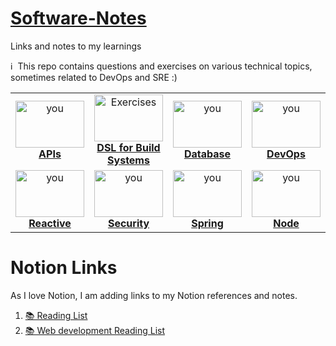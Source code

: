# [Software-Notes](https://github.com/AymanArif/Software-Notes/wiki)
Links and notes to my learnings


:information_source: &nbsp;This repo contains questions and exercises on various technical topics, sometimes related to DevOps and SRE :)

<table>
<center>
    <tr>
    <td align="center"><a href="/APIs/README.md"><img src="https://media.sproutsocial.com/uploads/2015/04/What-is-an-API.png" width="110px;" height="75px;" alt="you"/><br /><b>APIs</b></a></td>
    <td align="center"><a href="/DSL/README.md"><img src="https://miro.medium.com/max/2560/1*CEYFj5R57UFyCXts2nsBqA.png" width="110px;" height="75px;" alt="Exercises"/><br /><b>DSL for Build Systems</b></a></td>
    <td align="center"><a href="/Database/README.md"><img src="https://www.computerhope.com/jargon/d/database.jpg" width="110px;" height="75px;" alt="you"/><br /><b>Database</b></a></td>
    <td align="center"><a href="/DevOps/README.md"><img src="https://bit.ly/3b8YQfg" width="110px;" height="75px;" alt="you"/><br /><b>DevOps</b></a></td>
    <td align="center"><a href="/Golang/README.md"><img src="https://i.ytimg.com/vi/YS4e4q9oBaU/maxresdefault.jpg" width="110px;" height="75px;" alt="you"/><br /><b>Golang</b></a></td>
    <td align="center"><a href="/Microservices/README.md"><img src="https://dzone.com/storage/temp/8625488-screen-shot-2018-03-27-at-43830-pm.png" width="110px;" height="75px;" alt="you"/><br /><b>Microservices</b></a></td>
     <td align="center"><a href="/OSS/README.md"><img src="https://hackernoon.com/drafts/g3143spo.png" width="110px;" height="75px;" alt="you"/><br /><b>OSS</b></a></td>   
        
   </tr>
   <tr>
    <td align="center"><a href="/Reactive/README.md"><img src="https://cdn-images-1.medium.com/max/1600/0*xFFV6_CESWNG3eTf.png" width="110px;" height="75px;" alt="you"/><br /><b>Reactive</b></a></td>
    <td align="center"><a href="/Security/README.md"><img src="https://bit.ly/38XsXoe" width="110px;" height="75px;" alt="you"/><br /><b>Security</b></a></td>
    <td align="center"><a href="/Spring/README.md"><img src="https://docs.spring.io/spring/docs/4.3.x/spring-framework-reference/html/images/spring-overview.png" width="110px;" height="75px;" alt="you"/><br /><b>Spring</b></a></td>
    <td align="center"><a href="/Node/README.md"><img src="https://upload.wikimedia.org/wikipedia/commons/thumb/d/d9/Node.js_logo.svg/1200px-Node.js_logo.svg.png" width="110px;" height="75px;" alt="you"/><br /><b>Node</b></a></td>
  </tr>
</table>
</center>



# Notion Links


As I love Notion, I am adding links to my Notion references and notes.


1. [📚 Reading List](https://www.notion.so/Reading-List-b63408de181143208fca667c09efa0ce)
2. [📚 Web development Reading List](https://www.notion.so/Reading-List-d13161a3792247f4bf12e3c1805b6171)
